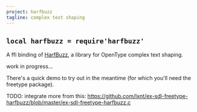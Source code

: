 ```yaml
---
project: harfbuzz
tagline: complex text shaping
---
```


## `local harfbuzz = require'harfbuzz'`

A ffi binding of [HarfBuzz][harfbuzz lib], a library for OpenType complex text shaping.

work in progress...

There's a quick demo to try out in the meantime (for which you'll need the freetype package).

TODO: integrate more from this: https://github.com/lxnt/ex-sdl-freetype-harfbuzz/blob/master/ex-sdl-freetype-harfbuzz.c


[harfbuzz lib]: http://www.freedesktop.org/wiki/Software/HarfBuzz/
